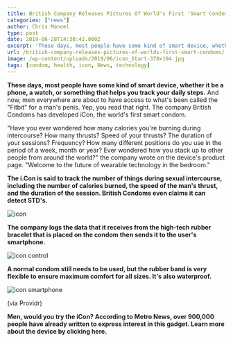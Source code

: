 ```yaml
---
title: British Company Releases Pictures Of World's First ‘Smart Condoms'
categories: ["news"]
author: Chris Manoel
type: post
date: 2019-06-28T14:30:42.000Z
excerpt: 'These days, most people have some kind of smart device, whether it be a phone, a watch, or something that helps you track your daily steps.'
url: /british-company-releases-pictures-of-worlds-first-smart-condoms/
image: /wp-content/uploads/2019/06/icon_Start-370x194.jpg
tags: [condom, health, icon, News, technology]
---
```


**These days, most people have some kind of smart device, whether it be a phone, a watch, or something that helps you track your daily steps.** And now, men everywhere are about to have access to what's been called the "Fitbit" for a man's penis. Yep, you read that right. The company British Condoms has developed iCon, the world's first smart condom.

"Have you ever wondered how many calories you're burning during intercourse? How many thrusts? Speed of your thrusts? The duration of your sessions? Frequency? How many different positions do you use in the period of a week, month or year? Ever wondered how you stack up to other people from around the world?" the company wrote on the device's product page. "Welcome to the future of wearable technology in the bedroom."

**The i.Con is said to track the number of things during sexual intercourse, including the number of calories burned, the speed of the man's thrust, and the duration of the session. British Condoms even claims it can detect STD's.**

![icon](/wp-content/uploads/2019/06/icon-300x157.jpg)

**The company logs the data that it receives from the high-tech rubber bracelet that is placed on the condom then sends it to the user's smartphone.**

![icon control](/wp-content/uploads/2019/06/icon-control-300x300.jpg)

**A normal condom still needs to be used, but the rubber band is very flexible to ensure maximum comfort for all sizes. It's also waterproof.**

![icon smartphone](/wp-content/uploads/2019/06/icon-smartphone-300x300.jpg)

(via Providr)

**Men, would you try the iCon? According to Metro News, over 900,000 people have already written to express interest in this gadget. Learn more about the device by clicking here.**
